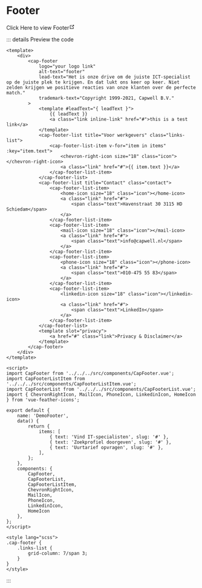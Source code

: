# Footer

<router-link to="/headerFooter" target="_blank">Click Here to view Footer<svg xmlns="http://www.w3.org/2000/svg" aria-hidden="true" focusable="false" x="0px" y="0px" viewBox="0 0 100 100" width="15" height="15" class="icon outbound"><path fill="currentColor" d="M18.8,85.1h56l0,0c2.2,0,4-1.8,4-4v-32h-8v28h-48v-48h28v-8h-32l0,0c-2.2,0-4,1.8-4,4v56C14.8,83.3,16.6,85.1,18.8,85.1z"></path> <polygon fill="currentColor" points="45.7,48.7 51.3,54.3 77.2,28.5 77.2,37.2 85.2,37.2 85.2,14.9 62.8,14.9 62.8,22.9 71.5,22.9"></polygon></svg></router-link>

::: details Preview the code

```vue
<template>
	<div>
		<cap-footer
			logo="your logo link"
			alt-text="footer"
			lead-text="Het is onze drive om de juiste ICT-specialist op de juiste plek te krijgen. En dat lukt ons keer op keer. Niet zelden krijgen we positieve reacties van onze klanten over de perfecte match."
			trademark-text="Copyright 1999-2021, Capwell B.V."
		>
			<template #leadText="{ leadText }">
				{{ leadText }}
				<a class="link inline-link" href="#">this is a test link</a>
			</template>
			<cap-footer-list title="Voor werkgevers" class="links-list">
				<cap-footer-list-item v-for="item in items" :key="item.text">
					<chevron-right-icon size="18" class="icon"></chevron-right-icon>
					<a class="link" href="#">{{ item.text }}</a>
				</cap-footer-list-item>
			</cap-footer-list>
			<cap-footer-list title="Contact" class="contact">
				<cap-footer-list-item>
					<home-icon size="18" class="icon"></home-icon>
					<a class="link" href="#">
						<span class="text">Havenstraat 30 3115 HD Schiedam</span>
					</a>
				</cap-footer-list-item>
				<cap-footer-list-item>
					<mail-icon size="18" class="icon"></mail-icon>
					<a class="link" href="#">
						<span class="text">info@capwell.nl</span>
					</a>
				</cap-footer-list-item>
				<cap-footer-list-item>
					<phone-icon size="18" class="icon"></phone-icon>
					<a class="link" href="#">
						<span class="text">010-475 55 83</span>
					</a>
				</cap-footer-list-item>
				<cap-footer-list-item>
					<linkedin-icon size="18" class="icon"></linkedin-icon>
					<a class="link" href="#">
						<span class="text">LinkedIn</span>
					</a>
				</cap-footer-list-item>
			</cap-footer-list>
			<template slot="privacy">
				<a href="#" class="link">Privacy & Disclaimer</a>
			</template>
		</cap-footer>
	</div>
</template>

<script>
import CapFooter from '../../../src/components/CapFooter.vue';
import CapFooterListItem from '../../../src/components/CapFooterListItem.vue';
import CapFooterList from '../../../src/components/CapFooterList.vue';
import { ChevronRightIcon, MailIcon, PhoneIcon, LinkedinIcon, HomeIcon } from 'vue-feather-icons';

export default {
	name: 'DemoFooter',
	data() {
		return {
			items: [
				{ text: 'Vind IT-specialisten', slug: '#' },
				{ text: 'Zoekprofiel doorgeven', slug: '#' },
				{ text: 'Uurtarief opvragen', slug: '#' },
			],
		};
	},
	components: {
		CapFooter,
		CapFooterList,
		CapFooterListItem,
		ChevronRightIcon,
		MailIcon,
		PhoneIcon,
		LinkedinIcon,
		HomeIcon
	},
};
</script>

<style lang="scss">
.cap-footer {
	.links-list {
		grid-column: 7/span 3;
	}
}
</style>
```

:::
